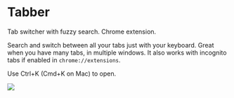 # Tabber
Tab switcher with fuzzy search. Chrome extension.

Search and switch between all your tabs just with your keyboard. Great when you have many tabs, in multiple windows. It also works with incognito tabs if enabled in `chrome://extensions`.

Use Ctrl+K (Cmd+K on Mac) to open.

![](https://lh3.googleusercontent.com/bs1RecNK3uRCbHDRqHGOr90Wnkgp5IfFhwU4p7hO8DYkJBC8DbctQsrNua9h_3wLiYcP2oHM=s1280-h800-e365-rw)
